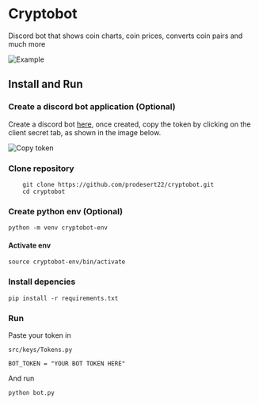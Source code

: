 # Cryptobot
Discord bot that shows coin charts, coin prices, converts coin pairs and much more

![Example](https://i.imgur.com/Faytyg1.png)

## Install and Run
### Create a discord bot application (**Optional**) 
Create a discord bot [here](https://discord.com/developers/applications), once created, copy the token by clicking on the client secret tab, as shown in the image below.

![Copy token](https://i.imgur.com/6xXzUqS.png)

### Clone repository
```
    git clone https://github.com/prodesert22/cryptobot.git
    cd cryptobot
```

### Create python env (**Optional**)

`python -m venv cryptobot-env`

#### Activate env

`source cryptobot-env/bin/activate`

### Install depencies
 `pip install -r requirements.txt`

### Run
Paste your token in 
```
src/keys/Tokens.py

BOT_TOKEN = "YOUR BOT TOKEN HERE"
```

And run 

`python bot.py`